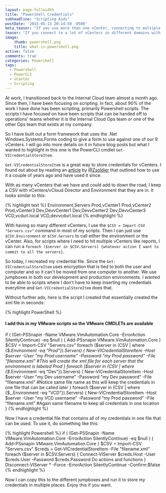 ```yaml
---
layout: page-fullwidth
title: "Powershell Credentials"
subheadline: "Scripting Aids"
postDate: '2015-05-13 20:14:50 -0500'
meta_teaser: "If you use more than one vCenter, connecting to multiple vCenters is easy with a credential file."
teaser: "If you connect to a lot of vCenters in different domains with different credentials, this helpful tip can help you."
image:
    thumb: powershell.png
    title: what-is-powershell.png
active: false
comments: true
categories: Powershell
tags:
  - Powershell
  - PowerCLI
  - vCenter
  - Scripting
---
```

At work, I transitioned back to the Internal Cloud team almost a month ago. Since then, I have been focusing on scripting. In fact, about 90% of the work I have done has been scripting, primarily Powershell scripts. The scripts I have focused on have been scripts that can be handed off to operations' teams whether it is the Internal Cloud Ops team or one of the other Ops team that exists at my company.
<!--more-->
So I have built out a form framework that uses the .Net Windows.Systems.Forms coding to give a form to use against one of our 9 vCenters. I will go into more details on it in future blog posts but what I wanted to highlight in this one is the PowerCLI cmdlet  `Get-VICredentialStoreItem`.

`Get-VICredentialStoreItem` is a great way to store credentials for vCenters. I found out about by reading an [article]("http://tech.zsoldier.com/2011/09/save-powercli-login-credentials-to-xml.html") by [@Zsoldier](http://twitter.com/Zsoldier) that outlined how to use it a couple of years ago and have used it since.

With as many vCenters that we have and could add to down the road, I keep a CSV with vCenters/vCloud Director and Environment that they are in. It looks similar to this:

{% highlight text %}
Environment,Servers
Prod,vCenter1
Prod,vCenter2
Prod,vCenter3
Dev,DevvCenter1
Dev,DevvCenter2
Dev,DevvCenter3
VCD,vcdurl.local
VCD,devvcdurl.local
{% endhighlight %}

With having so many different vCenters, I use the `$CSV = Import-CSV "Servers.csv"` command in most of my scripts. Then I can just use  `$CSV.Environment`  or  `$CSV.Servers` to call either the environment or the vCenter. Also, for scripts where I need to hit multiple vCenters like reports, I can run a  `foreach ($server in $CSV.Servers) {whatever action I want to commit to all the servers}`.

So today, I recreated my credential file. Since the  `Get-VICredentialStoreItem` uses encryption that is tied to both the user and computer and so it can't be moved from one computer to another. We use jumpboxes in both our development and production environments. I wanted to be able to scripts where I don't have to keep inserting my credentials everytime and  `Get-VICredentialStoreItem` does that.

Without further ado, here is the script I created that essentially created the xml file in seconds:

{% highlight PowerShell %}
#### I add this in my VMware scripts so the VMware CMDLETs are available
if ( (Get-PSSnapin -Name VMware.VimAutomation.Core -ErrorAction SilentlyContinue) -eq $null )
{
Add-PSsnapin VMware.VimAutomation.Core
}
$CSV = Import-CSV "Servers.csv"
foreach ($server in $($CSV | where {$_.Environment -eq "Prod"}).Servers) {
  New-VICredentialStoreItem -Host $server -User "my Prod username" -Password "my Prod password" -File "filename.xml" #This will create the xml file for each server that the environment is labeled Prod
}
foreach ($server in $($CSV | where {$_.Environment -eq "Dev"}).Servers) {
  New-VICredentialStoreItem -Host $server -User "my Dev username" -Password "my Dev password" -File "filename.xml" #Notice same file name as this will keep the credentials in one file that can be called later
}
foreach ($server in $($CSV | where {$_.Environment -eq "VCD"}).Servers) {
  New-VICredentialStoreItem -Host $server -User "my VCD username" -Password "my Prod password" -File "filename.xml" #Again same filename to keep all credentials in one location
}
{% endhighlight %}

Now I have a credential file that contains all of my credentials in one file that can be used. To use it, do something like this:

{% highlight Powershell %}
if ( (Get-PSSnapin -Name VMware.VimAutomation.Core -ErrorAction SilentlyContinue) -eq $null )
{
Add-PSsnapin VMware.VimAutomation.Core
}
$CSV = Import-CSV "Servers.csv"
$creds = Get-VICredentialStoreItem -File "filename.xml"
foreach ($server in $CSV.Servers) {
  Connect-VIServer $creds.Host -User $creds.User -Password $creds.Password
  Do actions and functions
}
Disconnect-VIServer * -Force -ErrorAction SilentlyContinue -Confirm:$false
{% endhighlight %}

Now I can copy this to the different jumpboxes and run it to store my credentials in multiple places. Enjoy this if you want.
